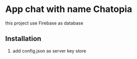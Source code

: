 App chat with name Chatopia
============================

this project use Firebase as database

Installation
--------------

1. add config.json as server key store 
